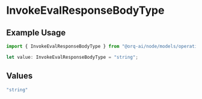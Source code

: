 # InvokeEvalResponseBodyType

## Example Usage

```typescript
import { InvokeEvalResponseBodyType } from "@orq-ai/node/models/operations";

let value: InvokeEvalResponseBodyType = "string";
```

## Values

```typescript
"string"
```